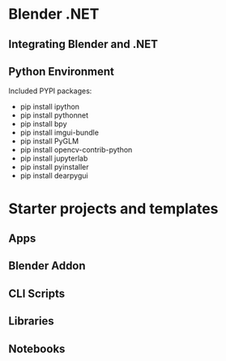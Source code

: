 # Blender .NET
## Integrating Blender and .NET
## Python Environment
Included PYPI packages:
- pip install ipython
- pip install pythonnet
- pip install bpy
- pip install imgui-bundle
- pip install PyGLM
- pip install opencv-contrib-python
- pip install jupyterlab
- pip install pyinstaller
- pip install dearpygui
# Starter projects and templates
## Apps
## Blender Addon
## CLI Scripts
## Libraries
## Notebooks